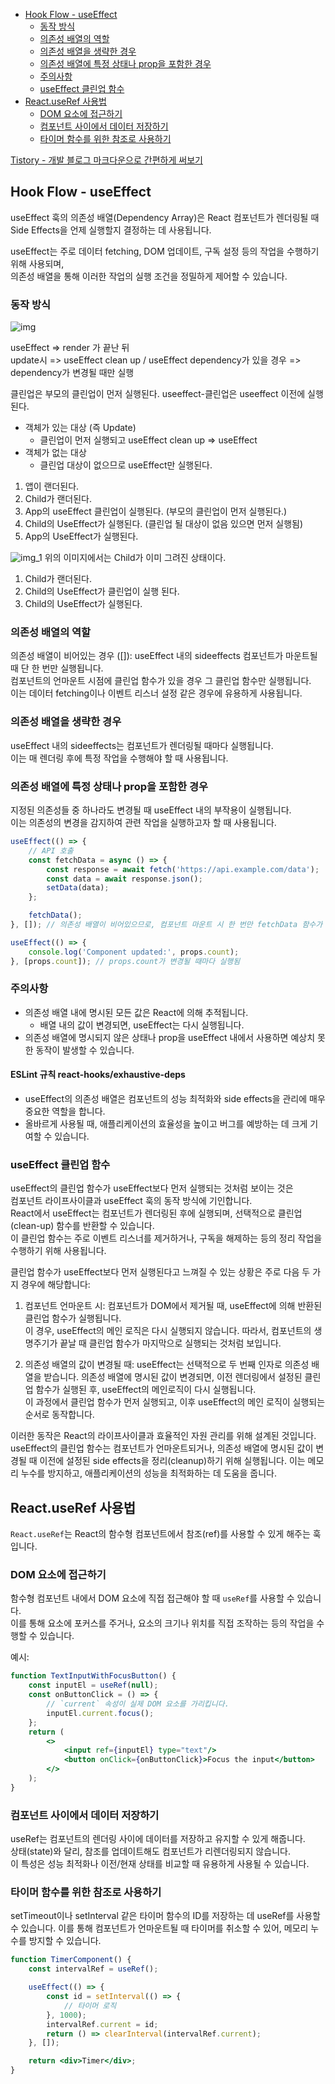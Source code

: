 <!-- TOC -->

* [Hook Flow - useEffect](#hook-flow---useeffect)
    * [동작 방식](#동작-방식)
    * [의존성 배열의 역할](#의존성-배열의-역할)
    * [의존성 배열을 생략한 경우](#의존성-배열을-생략한-경우)
    * [의존성 배열에 특정 상태나 prop을 포함한 경우](#의존성-배열에-특정-상태나-prop을-포함한-경우)
    * [주의사항](#주의사항)
    * [useEffect 클린업 함수](#useeffect-클린업-함수)
* [React.useRef 사용법](#reactuseref-사용법)
    * [DOM 요소에 접근하기](#dom-요소에-접근하기)
    * [컴포넌트 사이에서 데이터 저장하기](#컴포넌트-사이에서-데이터-저장하기)
    * [타이머 함수를 위한 참조로 사용하기](#타이머-함수를-위한-참조로-사용하기)

<!-- TOC -->

[Tistory - 개발 블로그 마크다운으로 간편하게 써보기](https://steadiness-dev-invest.tistory.com/194)

## Hook Flow - useEffect

useEffect 훅의 의존성 배열(Dependency Array)은 React 컴포넌트가 렌더링될 때   
Side Effects을 언제 실행할지 결정하는 데 사용됩니다.

useEffect는 주로 데이터 fetching, DOM 업데이트, 구독 설정 등의 작업을 수행하기 위해 사용되며,   
의존성 배열을 통해 이러한 작업의 실행 조건을 정밀하게 제어할 수 있습니다.

### 동작 방식

![img](https://github.com/JuniorMSG/React_Study/assets/22822369/9f194b98-2b61-4a3a-8a2b-467a8707f0ad)

useEffect => render 가 끝난 뒤  
update시 => useEffect clean up / useEffect
dependency가 있을 경우 => dependency가 변경될 때만 실행

클린업은 부모의 클린업이 먼저 실행된다.
useeffect-클린업은 useeffect 이전에 실행된다.

* 객체가 있는 대상 (즉 Update)
    * 클린업이 먼저 실행되고 useEffect clean up => useEffect
* 객체가 없는 대상
    * 클린업 대상이 없으므로 useEffect만 실행된다.

1. 앱이 랜더된다.
2. Child가 랜더된다.
3. App의 useEffect 클린업이 실행된다. (부모의 클린업이 먼저 실행된다.)
4. Child의 UseEffect가 실행된다. (클린업 될 대상이 없음 있으면 먼저 실행됨)
5. App의 UseEffect가 실행된다.

![img_1](https://github.com/JuniorMSG/React_Study/assets/22822369/c26127a4-097c-4129-810c-690d4f07d2da)
위의 이미지에서는 Child가 이미 그려진 상태이다.

1. Child가 랜더된다.
2. Child의 UseEffect가 클린업이 실행 된다.
3. Child의 UseEffect가 실행된다.

### 의존성 배열의 역할

의존성 배열이 비어있는 경우 ([]): useEffect 내의 sideeffects 컴포넌트가 마운트될 때 단 한 번만 실행됩니다.  
컴포넌트의 언마운트 시점에 클린업 함수가 있을 경우 그 클린업 함수만 실행됩니다.   
이는 데이터 fetching이나 이벤트 리스너 설정 같은 경우에 유용하게 사용됩니다.

### 의존성 배열을 생략한 경우

useEffect 내의 sideeffects는 컴포넌트가 렌더링될 때마다 실행됩니다.  
이는 매 렌더링 후에 특정 작업을 수행해야 할 때 사용됩니다.

### 의존성 배열에 특정 상태나 prop을 포함한 경우

지정된 의존성들 중 하나라도 변경될 때 useEffect 내의 부작용이 실행됩니다.  
이는 의존성의 변경을 감지하여 관련 작업을 실행하고자 할 때 사용됩니다.

```js
useEffect(() => {
    // API 호출
    const fetchData = async () => {
        const response = await fetch('https://api.example.com/data');
        const data = await response.json();
        setData(data);
    };

    fetchData();
}, []); // 의존성 배열이 비어있으므로, 컴포넌트 마운트 시 한 번만 fetchData 함수가 실행됨

useEffect(() => {
    console.log('Component updated:', props.count);
}, [props.count]); // props.count가 변경될 때마다 실행됨

```

### 주의사항

* 의존성 배열 내에 명시된 모든 값은 React에 의해 추적됩니다.
    * 배열 내의 값이 변경되면, useEffect는 다시 실행됩니다.
* 의존성 배열에 명시되지 않은 상태나 prop을 useEffect 내에서 사용하면 예상치 못한 동작이 발생할 수 있습니다.

#### ESLint 규칙 react-hooks/exhaustive-deps

* useEffect의 의존성 배열은 컴포넌트의 성능 최적화와 side effects을 관리에 매우 중요한 역할을 합니다.
* 올바르게 사용될 때, 애플리케이션의 효율성을 높이고 버그를 예방하는 데 크게 기여할 수 있습니다.

### useEffect 클린업 함수

useEffect의 클린업 함수가 useEffect보다 먼저 실행되는 것처럼 보이는 것은  
컴포넌트 라이프사이클과 useEffect 훅의 동작 방식에 기인합니다.   
React에서 useEffect는 컴포넌트가 렌더링된 후에 실행되며, 선택적으로 클린업(clean-up) 함수를 반환할 수 있습니다.  
이 클린업 함수는 주로 이벤트 리스너를 제거하거나, 구독을 해제하는 등의 정리 작업을 수행하기 위해 사용됩니다.

클린업 함수가 useEffect보다 먼저 실행된다고 느껴질 수 있는 상황은 주로 다음 두 가지 경우에 해당합니다:

1. 컴포넌트 언마운트 시: 컴포넌트가 DOM에서 제거될 때, useEffect에 의해 반환된 클린업 함수가 실행됩니다.   
   이 경우, useEffect의 메인 로직은 다시 실행되지 않습니다.
   따라서, 컴포넌트의 생명주기가 끝날 때 클린업 함수가 마지막으로 실행되는 것처럼 보입니다.

2. 의존성 배열의 값이 변경될 때: useEffect는 선택적으로 두 번째 인자로 의존성 배열을 받습니다.
   의존성 배열에 명시된 값이 변경되면, 이전 렌더링에서 설정된 클린업 함수가 실행된 후, useEffect의 메인로직이 다시 실행됩니다.   
   이 과정에서 클린업 함수가 먼저 실행되고, 이후 useEffect의 메인 로직이 실행되는 순서로 동작합니다.

이러한 동작은 React의 라이프사이클과 효율적인 자원 관리를 위해 설계된 것입니다.   
useEffect의 클린업 함수는 컴포넌트가 언마운트되거나,
의존성 배열에 명시된 값이 변경될 때 이전에 설정된 side effects을 정리(cleanup)하기 위해 실행됩니다.
이는 메모리 누수를 방지하고, 애플리케이션의 성능을 최적화하는 데 도움을 줍니다.

## React.useRef 사용법

`React.useRef`는 React의 함수형 컴포넌트에서 참조(ref)를 사용할 수 있게 해주는 훅입니다.

### DOM 요소에 접근하기

함수형 컴포넌트 내에서 DOM 요소에 직접 접근해야 할 때 `useRef`를 사용할 수 있습니다.   
이를 통해 요소에 포커스를 주거나, 요소의 크기나 위치를 직접 조작하는 등의 작업을 수행할 수 있습니다.

예시:

```jsx
function TextInputWithFocusButton() {
    const inputEl = useRef(null);
    const onButtonClick = () => {
        // `current` 속성이 실제 DOM 요소를 가리킵니다.
        inputEl.current.focus();
    };
    return (
        <>
            <input ref={inputEl} type="text"/>
            <button onClick={onButtonClick}>Focus the input</button>
        </>
    );
}
```

### 컴포넌트 사이에서 데이터 저장하기

useRef는 컴포넌트의 렌더링 사이에 데이터를 저장하고 유지할 수 있게 해줍니다.   
상태(state)와 달리, 참조를 업데이트해도 컴포넌트가 리렌더링되지 않습니다.   
이 특성은 성능 최적화나 이전/현재 상태를 비교할 때 유용하게 사용될 수 있습니다.

### 타이머 함수를 위한 참조로 사용하기

setTimeout이나 setInterval 같은 타이머 함수의 ID를 저장하는 데 useRef를 사용할 수 있습니다.
이를 통해 컴포넌트가 언마운트될 때 타이머를 취소할 수 있어, 메모리 누수를 방지할 수 있습니다.

~~~jsx
function TimerComponent() {
    const intervalRef = useRef();

    useEffect(() => {
        const id = setInterval(() => {
            // 타이머 로직
        }, 1000);
        intervalRef.current = id;
        return () => clearInterval(intervalRef.current);
    }, []);

    return <div>Timer</div>;
}
~~~

